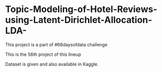 # Topic-Modeling-of-Hotel-Reviews-using-Latent-Dirichlet-Allocation-LDA-

This project is a part of #66daysofdata challenge 

This is the 56th project of this lineup

Dataset is given and also available in Kaggle. 
